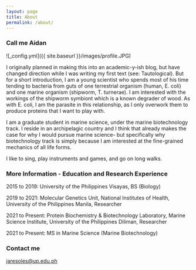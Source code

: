 ```yaml
---
layout: page
title: About
permalink: /about/
---
```

### Call me Aidan

![_config.yml]({{ site.baseurl }}/images/profile.JPG)

<p align="justify">
 
I originally planned in making this into an academic-y-ish blog, but have changed direction while I was writing my first text (see: Tautological). But for a short introduction, I am a young scientist who spends most of his time tending to bacteria from guts of one terrestrial organism (human, E. coli) and one marine organism (shipworm, T. turnerae). I am interested with the workings of the shipworm symbiont which is a known degrader of wood. As with E. coli,  I am the parasite in this relationship, as I only overwork them to produce proteins that I want to play with.


I am a graduate student in marine science, under the marine biotechnology track. I reside in an archipelagic country and I think that already makes the case for why I would pursue marine science- but specifically why biotechnology track is simply because I am interested at the fine-grained mechanics of all life forms.

I like to sing, play instruments and games, and go on long walks. 
 
</p>

### More Information - Education and Research Experience

2015 to 2019: University of the Philippines Visayas, BS (Biology)
 
2019 to 2021: Molecular Genetics Unit, National Institutes of Health, University of the Philippines Manila, Researcher
 
2021 to Present: Protein Biochemistry & Biotechnology Laboratory, Marine Science Institute, University of the Philippines Diliman, Researcher
 
2021 to Present: MS in Marine Science (Marine Biotechnology)
 
### Contact me

[jaresoles@up.edu.ph](mailto:jaresoles@up.edu.ph)
